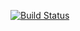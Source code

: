 [![Build Status](https://travis-ci.org/slugbyte/article-api.svg?branch=master)](https://travis-ci.org/slugbyte/article-api)
